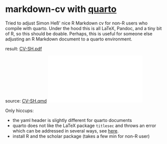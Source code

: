 # markdown-cv with [quarto]([url](https://quarto.org/))

Tried to adjust Simon Heß' nice R Markdown cv for non-R users who compile with quarto. Under the hood this is all LaTeX, Pandoc, and a tiny bit of R, so this should be doable. Perhaps, this is useful for someone else adjusting an R Markdown document to a quarto environment.

result: [CV-SH.pdf](CV-SH.pdf)

source:  [CV-SH.qmd](CV-SH.qmd)
![](CV-SH.pdf)

Only hiccups:
- the yaml header is slightly different for quarto documents
- quarto does not like the LaTeX package `titlesec` and throws an error which can be addressed in several ways, see [here]([url](https://github.com/quarto-dev/quarto-cli/issues/6598)https://github.com/quarto-dev/quarto-cli/issues/6598).
- install R and the scholar package (takes a few min for non-R user)
